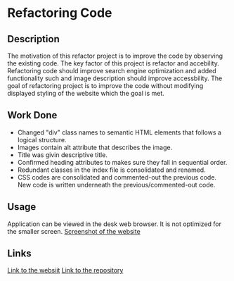 # Refactoring Code

## Description

The motivation of this refactor project is to improve the code by observing the existing code. The key factor of this project is refactor and accebility. Refactoring code should improve search engine optimization and added functionality such and image description should improve accessbility. The goal of refactoring project is to improve the code without modifying displayed styling of the website which the goal is met.

## Work Done

- Changed "div" class names to semantic HTML elements that follows a logical structure.
- Images contain alt attribute that describes the image.
- Title was givin descriptive title.
- Confirmed heading attributes to makes sure they fall in sequential order.
- Redundant classes in the index file is consolidated and renamed.
- CSS codes are consolidated and commented-out the previous code. New code is written underneath the previous/commented-out code.

## Usage

Application can be viewed in the desk web browser. It is not optimized for the smaller screen.
[Screenshot of the website](assets/images/screencapture-namgiwoong-github-io-Refactoring-code-2022-05-31-23_59_19.png)

## Links

[Link to the websiit](https://namgiwoong.github.io/Refactoring-code/)
[Link to the repository](https://github.com/namgiwoong/Refactoring-code)
